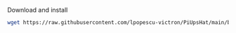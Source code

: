 Download and install 
```bash
wget https://raw.githubusercontent.com/lpopescu-victron/PiUpsHat/main/battery_tray.py && chmod +x battery_tray.py && sudo python3 battery_tray.py
```
